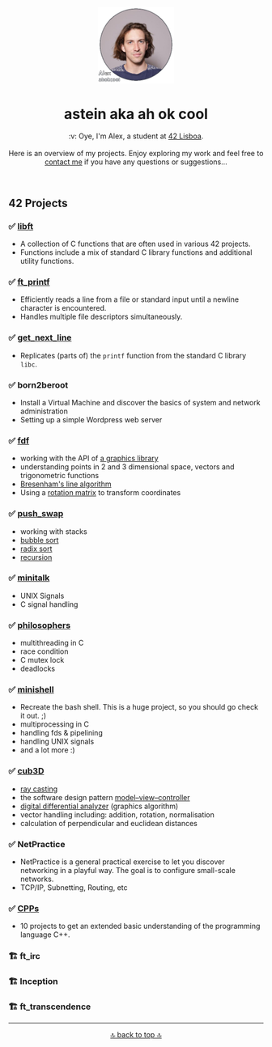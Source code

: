 <a id="top"></a>

<div align="center">
<a href="https://github.com/ahokcool/ahokcool/blob/main/README.md">
 
</a><br>
<a id="top"></a>
</div>



<div align="center">
  <a href="./">
    <img src="images/alexgit.png" alt="Logo" width="150">
  </a>
  <h1 align="center">astein aka ah ok cool</h1>
<p align="center">
 :v: Oye, I'm Alex, a student at <a href="https://www.42lisboa.com" target="_blank">42 Lisboa</a>.<br><br>
 Here is an overview of my projects. Enjoy exploring my work and feel free to <a href="https://www.linkedin.com/in/ahokcool" target="_blank">contact me</a> if you have any questions or suggestions...
</p>
</div>
<br>

## 42 Projects
### ✅ [libft][libft-gnl-printf]

- A collection of C functions that are often used in various 42 projects.
- Functions include a mix of standard C library functions and additional utility functions.

### ✅ [ft_printf][libft-gnl-printf]
- Efficiently reads a line from a file or standard input until a newline character is encountered.
- Handles multiple file descriptors simultaneously.

### ✅ [get_next_line][libft-gnl-printf]
- Replicates (parts of) the ```printf``` function from the standard C library ```libc```.

### ✅ born2beroot
- Install a Virtual Machine and discover the basics of system and network administration
- Setting up a simple Wordpress web server

### ✅ [fdf][fdf]
- working with the API of [a graphics library](https://github.com/42Paris/minilibx-linux)
- understanding points in 2 and 3 dimensional space, vectors and trigonometric functions
- [Bresenham's line algorithm](https://en.wikipedia.org/wiki/Bresenham%27s_line_algorithm)
- Using a [rotation matrix](https://en.wikipedia.org/wiki/Rotation_matrix) to transform coordinates

### ✅ [push_swap][push_swap] 
- working with stacks
- [bubble sort](https://en.wikipedia.org/wiki/Bubble_sort)
- [radix sort](https://en.wikipedia.org/wiki/Radix_sort)
- [recursion](https://en.wikipedia.org/wiki/Recursion_(computer_science))

### ✅ [minitalk][minitalk]
- UNIX Signals
- C signal handling

### ✅ [philosophers][philosophers]
- multithreading in C
- race condition
- C mutex lock
- deadlocks

### ✅ [minishell][frankenshell]
- Recreate the bash shell. This is a huge project, so you should go check it out. ;)
- multiprocessing in C
- handling fds & pipelining
- handling UNIX signals
- and a lot more :)

### ✅ [cub3D][cub3D]
- [ray casting](https://en.wikipedia.org/wiki/Ray_casting#Ray_casting_in_early_computer_games)
- the software design pattern [model–view–controller](Model–view–controller)
- [digital differential analyzer](https://en.wikipedia.org/wiki/Digital_differential_analyzer_(graphics_algorithm)) (graphics algorithm)
- vector handling including: addition, rotation, normalisation
- calculation of perpendicular and euclidean distances

### ✅ NetPractice
- NetPractice is a general practical exercise to let you discover networking in a playful way. The goal is to configure small-scale networks.
- TCP/IP, Subnetting, Routing, etc
 
### ✅ [CPPs][CPPs]
- 10 projects to get an extended basic understanding of the programming language C++.

### :building_construction: ft_irc
### :building_construction: Inception
### :building_construction: ft_transcendence

<!-- Links -->
[url_42]:				https://42.fr/en/homepage/
[url_42lisboa]: 		https://www.42lisboa.com/
[libft-gnl-printf]: 	https://github.com/ahokcool/libft-gnl-printf
[fdf]:					https://github.com/ahokcool/fdf
[push_swap]:			https://github.com/ahokcool/push_swap
[minitalk]:				https://github.com/ahokcool/minitalk
[philosophers]:			https://github.com/ahokcool/philosophers
[frankenshell]:			https://github.com/ahokcool/frankenshell
[cub3D]:				https://github.com/ahokcool/cub3D
[CPPs]:					https://github.com/ahokcool/CPPs


<!-- ahokcool FOOTER-->
---
<p align="center">
  <a href="#top">🔝 back to top 🔝</a>
</p>
